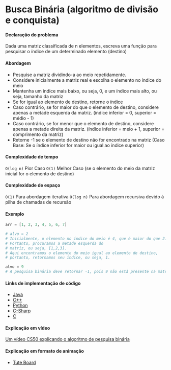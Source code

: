 # Busca Binária (algoritmo de divisão e conquista)

#### Declaração do problema

Dada uma matriz classificada de n elementos, escreva uma função para pesquisar o índice de um determinado elemento (destino)

#### Abordagem

- Pesquise a matriz dividindo-a ao meio repetidamente.
- Considere inicialmente a matriz real e escolha o elemento no índice do meio
- Mantenha um índice mais baixo, ou seja, 0, e um índice mais alto, ou seja, tamanho da matriz
- Se for igual ao elemento de destino, retorne o índice
- Caso contrário, se for maior do que o elemento de destino, considere apenas a metade esquerda da matriz. (índice inferior = 0, superior = médio - 1)
- Caso contrário, se for menor que o elemento de destino, considere apenas a metade direita da matriz. (índice inferior = meio + 1, superior = comprimento da matriz)
- Retorne -1 se o elemento de destino não for encontrado na matriz (Caso Base: Se o índice inferior for maior ou igual ao índice superior)

#### Complexidade de tempo

`O(log n)` Pior Caso
`O(1)` Melhor Caso (se o elemento do meio da matriz inicial for o elemento de destino)

#### Complexidade de espaço

`O(1)` Para abordagem iterativa
`O(log n)` Para abordagem recursiva devido à pilha de chamadas de recursão

#### Exemplo

```python
arr = [1, 2, 3, 4, 5, 6, 7]

# alvo = 2
# Inicialmente, o elemento no índice do meio é 4, que é maior do que 2.
# Portanto, procuramos a metade esquerda do
# matriz, ou seja, [1,2,3].
# Aqui encontramos o elemento do meio igual ao elemento de destino,
# portanto, retornamos seu índice, ou seja, 1.

alvo = 9
# A pesquisa binária deve retornar -1, pois 9 não está presente na matriz
```

#### Links de implementação de código

- [Java](https://github.com/TheAlgorithms/Java/blob/master/src/main/java/com/thealgorithms/searches/BinarySearch.java)
- [C++](https://github.com/TheAlgorithms/C-Plus-Plus/blob/master/Search/Binary%20Search.cpp)
- [Python](https://github.com/TheAlgorithms/Python/blob/master/searches/binary_search.py)
- [C-Sharp](https://github.com/TheAlgorithms/C-Sharp/blob/master/Algorithms/Search/BinarySearcher.cs)
- [C](https://github.com/TheAlgorithms/C/blob/master/searching/Binary_Search.c)

#### Explicação em vídeo

[Um vídeo CS50 explicando o algoritmo de pesquisa binária](https://www.youtube.com/watch?v=5xlIPT1FRcA)

#### Explicação em formato de animação

- [Tute Board](https://boardhub.github.io/tute/?wd=binarySearchAlgo2)
